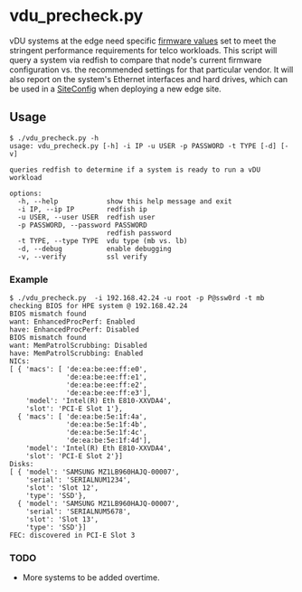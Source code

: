 # vdu_precheck.py

vDU systems at the edge need specific [firmware values](https://docs.openshift.com/container-platform/4.12/scalability_and_performance/ztp_far_edge/ztp-reference-cluster-configuration-for-vdu.html) set to meet the stringent performance requirements for telco workloads. This script will query a system via redfish to compare that node's current firmware configuration vs. the recommended settings for that particular vendor. It will also report on the system's Ethernet interfaces and hard drives, which can be used in a [SiteConfig](https://docs.openshift.com/container-platform/4.12/scalability_and_performance/ztp_far_edge/ztp-deploying-far-edge-sites.html#ztp-deploying-a-site_ztp-deploying-far-edge-sites) when deploying a new edge site.

## Usage
~~~
$ ./vdu_precheck.py -h
usage: vdu_precheck.py [-h] -i IP -u USER -p PASSWORD -t TYPE [-d] [-v]

queries redfish to determine if a system is ready to run a vDU workload

options:
  -h, --help            show this help message and exit
  -i IP, --ip IP        redfish ip
  -u USER, --user USER  redfish user
  -p PASSWORD, --password PASSWORD
                        redfish password
  -t TYPE, --type TYPE  vdu type (mb vs. lb)
  -d, --debug           enable debugging
  -v, --verify          ssl verify
  ~~~


### Example

~~~
$ ./vdu_precheck.py  -i 192.168.42.24 -u root -p P@ssw0rd -t mb 
checking BIOS for HPE system @ 192.168.42.24
BIOS mismatch found
want: EnhancedProcPerf: Enabled
have: EnhancedProcPerf: Disabled
BIOS mismatch found
want: MemPatrolScrubbing: Disabled
have: MemPatrolScrubbing: Enabled
NICs:
[ { 'macs': [ 'de:ea:be:ee:ff:e0',
              'de:ea:be:ee:ff:e1',
              'de:ea:be:ee:ff:e2',
              'de:ea:be:ee:ff:e3'],
    'model': 'Intel(R) Eth E810-XXVDA4',
    'slot': 'PCI-E Slot 1'},
  { 'macs': [ 'de:ea:be:5e:1f:4a',
              'de:ea:be:5e:1f:4b',
              'de:ea:be:5e:1f:4c',
              'de:ea:be:5e:1f:4d'],
    'model': 'Intel(R) Eth E810-XXVDA4',
    'slot': 'PCI-E Slot 2'}]
Disks:
[ { 'model': 'SAMSUNG MZ1LB960HAJQ-00007',
    'serial': 'SERIALNUM1234',
    'slot': 'Slot 12',
    'type': 'SSD'},
  { 'model': 'SAMSUNG MZ1LB960HAJQ-00007',
    'serial': 'SERIALNUM5678',
    'slot': 'Slot 13',
    'type': 'SSD'}]
FEC: discovered in PCI-E Slot 3
~~~

### TODO

* More systems to be added overtime.